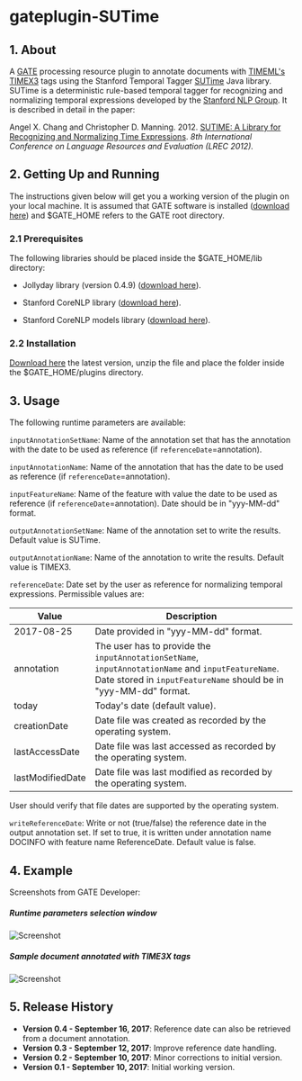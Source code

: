 # gateplugin-SUTime

## 1. About

A [GATE](https://gate.ac.uk) processing resource plugin to annotate documents with [TIMEML's TIMEX3](http://www.timeml.org/tempeval2/tempeval2-trial/guidelines/timex3guidelines-072009.pdf) tags using the Stanford Temporal Tagger [SUTime](https://nlp.stanford.edu/software/sutime.shtml) Java library. SUTime is a deterministic rule-based temporal tagger for recognizing and normalizing temporal expressions developed by the [Stanford NLP Group](https://nlp.stanford.edu). It is described in detail in the paper: 

Angel X. Chang and Christopher D. Manning. 2012. [SUTIME: A Library for Recognizing and Normalizing Time Expressions](https://nlp.stanford.edu/pubs/lrec2012-sutime.pdf). *8th International Conference on Language Resources and Evaluation (LREC 2012).*

## 2. Getting Up and Running

The instructions given below will get you a working version of the plugin on your local machine. It is assumed that GATE software is installed ([download here](https://gate.ac.uk/download/)) and $GATE_HOME refers to the GATE root directory.

### 2.1 Prerequisites

The following libraries should be placed inside the $GATE_HOME/lib directory: 
- Jollyday library (version 0.4.9) ([download here](http://central.maven.org/maven2/de/jollyday/jollyday/0.4.9/jollyday-0.4.9.jar)).

- Stanford CoreNLP library ([download here](http://central.maven.org/maven2/edu/stanford/nlp/stanford-corenlp/3.8.0/stanford-corenlp-3.8.0.jar)).

- Stanford CoreNLP models library ([download here](http://central.maven.org/maven2/edu/stanford/nlp/stanford-corenlp/3.8.0/stanford-corenlp-3.8.0-models.jar)).

### 2.2 Installation

[Download here](https://github.com/pkourdis/gateplugin-SUTime/releases) the latest version, unzip the file and place the folder inside the $GATE_HOME/plugins directory.

## 3. Usage

The following runtime parameters are available:

`inputAnnotationSetName`: Name of the annotation set that has the annotation with the date to be used as reference (if `referenceDate`=annotation).

`inputAnnotationName`: Name of the annotation that has the date to be used as reference (if `referenceDate`=annotation).

`inputFeatureName`: Name of the feature with value the date to be used as reference (if `referenceDate`=annotation). Date should be in "yyy-MM-dd" format.

`outputAnnotationSetName`: Name of the annotation set to write the results. Default value is SUTime.

`outputAnnotationName`: Name of the annotation to write the results. Default value is TIMEX3.

`referenceDate`: Date set by the user as reference for normalizing temporal expressions. Permissible values are:

| Value  | Description |
| -----  | ----------- |
|  2017-08-25  | Date provided in "yyy-MM-dd" format. |
| annotation | The user has to provide the `inputAnnotationSetName`, `inputAnnotationName` and `inputFeatureName`. Date stored in `inputFeatureName` should be in "yyy-MM-dd" format.
| today  | Today's date (default value). |
| creationDate | Date file was created as recorded by the operating system. |
| lastAccessDate | Date file was last accessed as recorded by the operating system. |
| lastModifiedDate |Date file was last modified as recorded by the operating system. |

User should verify that file dates are supported by the operating system.

`writeReferenceDate`: Write or not (true/false) the reference date in the output annotation set. If set to true, it is written under annotation name DOCINFO with feature name ReferenceDate. Default value is false. 

## 4. Example

Screenshots from GATE Developer:

##### Runtime parameters selection window

![Screenshot](https://user-images.githubusercontent.com/11142121/30526191-720fd828-9bcb-11e7-9fd6-5702c0856351.png)

##### Sample document annotated with TIME3X tags

![Screenshot](https://user-images.githubusercontent.com/11142121/30256611-ef21e2e0-9660-11e7-9d02-8de678894b1a.png)

## 5. Release History

* **Version 0.4 - September 16, 2017**: Reference date can also be retrieved from a document annotation. 
* **Version 0.3 - September 12, 2017**: Improve reference date handling. 
* **Version 0.2 - September 10, 2017**: Minor corrections to initial version.
* **Version 0.1 - September 10, 2017**: Initial working version.